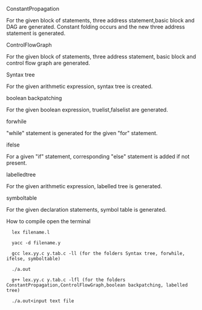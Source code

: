 ConstantPropagation

  For the given block of statements, three address statement,basic block and DAG are generated. Constant folding occurs and the new three address statement is generated.
  
ControlFlowGraph

  For the given block of statements, three address statement, basic block and control flow graph are generated.
  
Syntax tree
  
  For the given arithmetic expression, syntax tree is created.
  
boolean backpatching
  
  For the given boolean expression, truelist,falselist are generated.
  
forwhile
  
  "while" statement is generated for the given "for" statement.
  
ifelse
  
  For a given "if" statement, corresponding "else" statement is added if not present.
  
labelledtree
  
  For the given arithmetic expression, labelled tree is generated.
  
symboltable
  
  For the given declaration statements, symbol table is generated.
  
      
      
How to compile
      open the terminal
      
      lex filename.l
      
      yacc -d filename.y
      
      gcc lex.yy.c y.tab.c -ll (for the folders Syntax tree, forwhile, ifelse, symboltable)
      
      ./a.out
      
      g++ lex.yy.c y.tab.c -lfl (for the folders ConstantPropagation,ControlFlowGraph,boolean backpatching, labelled tree)
      
      ./a.out<input text file
